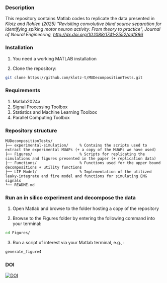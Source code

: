 ### Description
This repository contains Matlab codes to replicate the data presented in *Klotz and Rohlen (2025) "Revisiting convolutive blind source separation for identifying spiking motor neuron activity: From theory to practice", Journal of Neural Engineering, http://dx.doi.org/10.1088/1741-2552/adf886* 


### Installation 
1. You need a working MATLAB installation

2. Clone the repository:
```bash
git clone https://github.com/klotz-t/MUDecompositionTests.git
```

### Requirements
1. Matlab2024a
2. Signal Processing Toolbox
3. Statistics and Machine Learning Toolbox
4. Parallel Computing Toolbox

### Repository structure
```
MUDecompositionTests/
├── experimental-simulation/     % Contains the scripts used to extract the experimental MUAPs (+ a copy of the MUAPs we have used)
├── Figures/                     % Scripts for replicating the simulations and figures presented in the paper (+ replication data)
├── Functions/                   % Functions used for the upper bound decompositions + utility functions
├── LIF Model/                   % Implementation of the utilized leaky-integrate and fire model and functions for simulating EMG signals
└── README.md
```

### Run an in silico experiment and decompose the data
1. Open Matlab and browse to the folder hosting a copy of the repository

2. Browse to the Figures folder by entering the following command into your terminal:
```bash
cd Figures/
```
3. Run a script of interest via your Matlab terminal, e.g.,:
```bash
generate_figure4
```

### DOI
[![DOI](https://zenodo.org/badge/DOI/10.5281/zenodo.16794779.svg)](https://doi.org/10.5281/zenodo.16794779)



